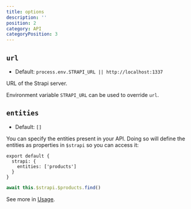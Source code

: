 ```yaml
---
title: options
description: ''
position: 2
category: API
categoryPosition: 3
---
```


## `url`

- Default: `process.env.STRAPI_URL || http://localhost:1337`

URL of the Strapi server.

Environment variable `STRAPI_URL` can be used to override `url`.

## `entities`

- Default: `[]`

You can specify the entities present in your API. Doing so will define the entities as properties in `$strapi` so you can access it:

```js{}[nuxt.config.js]
export default {
  strapi: {
    entities: ['products']
  }
}
```

```js
await this.$strapi.$products.find()
```

See more in [Usage](/usage#entities).
